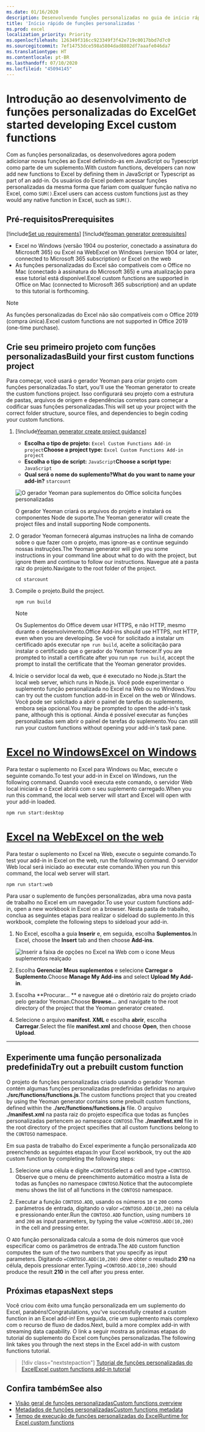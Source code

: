 ```yaml
---
ms.date: 01/16/2020
description: Desenvolvendo funções personalizadas no guia de início rápido do Excel.
title: 'Início rápido de funções personalizadas '
ms.prod: excel
localization_priority: Priority
ms.openlocfilehash: 126349f316cc923349f3f42e719c0017bbd7d7c0
ms.sourcegitcommit: 7ef14753dce598a5804dad8802df7aaafe046da7
ms.translationtype: HT
ms.contentlocale: pt-BR
ms.lasthandoff: 07/10/2020
ms.locfileid: "45094145"
---
```

# <a name="get-started-developing-excel-custom-functions"></a><span data-ttu-id="dac8a-103">Introdução ao desenvolvimento de funções personalizadas do Excel</span><span class="sxs-lookup"><span data-stu-id="dac8a-103">Get started developing Excel custom functions</span></span>

<span data-ttu-id="dac8a-104">Com as funções personalizadas, os desenvolvedores agora podem adicionar novas funções ao Excel definindo-as em JavaScript ou Typescript como parte de um suplemento.</span><span class="sxs-lookup"><span data-stu-id="dac8a-104">With custom functions, developers can now add new functions to Excel by defining them in JavaScript or Typescript as part of an add-in.</span></span> <span data-ttu-id="dac8a-105">Os usuários do Excel podem acessar funções personalizadas da mesma forma que fariam com qualquer função nativa no Excel, como `SUM()`.</span><span class="sxs-lookup"><span data-stu-id="dac8a-105">Excel users can access custom functions just as they would any native function in Excel, such as `SUM()`.</span></span>

## <a name="prerequisites"></a><span data-ttu-id="dac8a-106">Pré-requisitos</span><span class="sxs-lookup"><span data-stu-id="dac8a-106">Prerequisites</span></span>

[!include[Set up requirements](../includes/set-up-dev-environment-beforehand.md)]
[!include[Yeoman generator prerequisites](../includes/quickstart-yo-prerequisites.md)]

* <span data-ttu-id="dac8a-107">Excel no Windows (versão 1904 ou posterior, conectado a assinatura do Microsoft 365) ou Excel na Web</span><span class="sxs-lookup"><span data-stu-id="dac8a-107">Excel on Windows (version 1904 or later, connected to Microsoft 365 subscription) or Excel on the web</span></span>
* <span data-ttu-id="dac8a-108">As funções personalizadas do Excel são compatíveis com o Office no Mac (conectado à assinatura do Microsoft 365) e uma atualização para esse tutorial está disponível.</span><span class="sxs-lookup"><span data-stu-id="dac8a-108">Excel custom functions are supported in Office on Mac (connected to Microsoft 365 subscription) and an update to this tutorial is forthcoming.</span></span>

>[!NOTE]
><span data-ttu-id="dac8a-109">As funções personalizadas do Excel não são compatíveis com o Office 2019 (compra única).</span><span class="sxs-lookup"><span data-stu-id="dac8a-109">Excel custom functions are not supported in Office 2019 (one-time purchase).</span></span>

## <a name="build-your-first-custom-functions-project"></a><span data-ttu-id="dac8a-110">Crie seu primeiro projeto com funções personalizadas</span><span class="sxs-lookup"><span data-stu-id="dac8a-110">Build your first custom functions project</span></span>

<span data-ttu-id="dac8a-111">Para começar, você usará o gerador Yeoman para criar projeto com funções personalizadas.</span><span class="sxs-lookup"><span data-stu-id="dac8a-111">To start, you'll use the Yeoman generator to create the custom functions project.</span></span> <span data-ttu-id="dac8a-112">Isso configurará seu projeto com a estrutura de pastas, arquivos de origem e dependências corretos para começar a codificar suas funções personalizadas.</span><span class="sxs-lookup"><span data-stu-id="dac8a-112">This will set up your project with the correct folder structure, source files, and dependencies to begin coding your custom functions.</span></span>

1. [!include[Yeoman generator create project guidance](../includes/yo-office-command-guidance.md)]

    - <span data-ttu-id="dac8a-113">**Escolha o tipo de projeto:** `Excel Custom Functions Add-in project`</span><span class="sxs-lookup"><span data-stu-id="dac8a-113">**Choose a project type:** `Excel Custom Functions Add-in project`</span></span>
    - <span data-ttu-id="dac8a-114">**Escolha o tipo de script:** `JavaScript`</span><span class="sxs-lookup"><span data-stu-id="dac8a-114">**Choose a script type:** `JavaScript`</span></span>
    - <span data-ttu-id="dac8a-115">**Qual será o nome do suplemento?**</span><span class="sxs-lookup"><span data-stu-id="dac8a-115">**What do you want to name your add-in?**</span></span> `starcount`

    ![O gerador Yeoman para suplementos do Office solicita funções personalizadas](../images/starcountPrompt.png)

    <span data-ttu-id="dac8a-117">O gerador Yeoman criará os arquivos do projeto e instalará os componentes Node de suporte.</span><span class="sxs-lookup"><span data-stu-id="dac8a-117">The Yeoman generator will create the project files and install supporting Node components.</span></span>

2. <span data-ttu-id="dac8a-118">O gerador Yeoman fornecerá algumas instruções na linha de comando sobre o que fazer com o projeto, mas ignore-as e continue seguindo nossas instruções.</span><span class="sxs-lookup"><span data-stu-id="dac8a-118">The Yeoman generator will give you some instructions in your command line about what to do with the project, but ignore them and continue to follow our instructions.</span></span> <span data-ttu-id="dac8a-119">Navegue até a pasta raiz do projeto.</span><span class="sxs-lookup"><span data-stu-id="dac8a-119">Navigate to the root folder of the project.</span></span>

    ```command&nbsp;line
    cd starcount
    ```

3. <span data-ttu-id="dac8a-120">Compile o projeto.</span><span class="sxs-lookup"><span data-stu-id="dac8a-120">Build the project.</span></span> 

    ```command&nbsp;line
    npm run build
    ```

    > [!NOTE]
    > <span data-ttu-id="dac8a-121">Os Suplementos do Office devem usar HTTPS, e não HTTP, mesmo durante o desenvolvimento.</span><span class="sxs-lookup"><span data-stu-id="dac8a-121">Office Add-ins should use HTTPS, not HTTP, even when you are developing.</span></span> <span data-ttu-id="dac8a-122">Se você for solicitado a instalar um certificado após executar `npm run build`, aceite a solicitação para instalar o certificado que o gerador do Yeoman fornecer.</span><span class="sxs-lookup"><span data-stu-id="dac8a-122">If you are prompted to install a certificate after you run `npm run build`, accept the prompt to install the certificate that the Yeoman generator provides.</span></span>

4. <span data-ttu-id="dac8a-123">Inicie o servidor local da web, que é executado no Node.js.</span><span class="sxs-lookup"><span data-stu-id="dac8a-123">Start the local web server, which runs in Node.js.</span></span> <span data-ttu-id="dac8a-124">Você pode experimentar o suplemento função personalizada no Excel na Web ou no Windows.</span><span class="sxs-lookup"><span data-stu-id="dac8a-124">You can try out the custom function add-in in Excel on the web or Windows.</span></span> <span data-ttu-id="dac8a-125">Você pode ser solicitado a abrir o painel de tarefas do suplemento, embora seja opcional.</span><span class="sxs-lookup"><span data-stu-id="dac8a-125">You may be prompted to open the add-in's task pane, although this is optional.</span></span> <span data-ttu-id="dac8a-126">Ainda é possível executar as funções personalizadas sem abrir o painel de tarefas do suplemento.</span><span class="sxs-lookup"><span data-stu-id="dac8a-126">You can still run your custom functions without opening your add-in's task pane.</span></span>

# <a name="excel-on-windows"></a>[<span data-ttu-id="dac8a-127">Excel no Windows</span><span class="sxs-lookup"><span data-stu-id="dac8a-127">Excel on Windows</span></span>](#tab/excel-windows)

<span data-ttu-id="dac8a-128">Para testar o suplemento no Excel para Windows ou Mac, execute o seguinte comando.</span><span class="sxs-lookup"><span data-stu-id="dac8a-128">To test your add-in in Excel on Windows, run the following command.</span></span> <span data-ttu-id="dac8a-129">Quando você executa este comando, o servidor Web local iniciará e o Excel abrirá com o seu suplemento carregado.</span><span class="sxs-lookup"><span data-stu-id="dac8a-129">When you run this command, the local web server will start and Excel will open with your add-in loaded.</span></span>

```command&nbsp;line
npm run start:desktop
```

# <a name="excel-on-the-web"></a>[<span data-ttu-id="dac8a-130">Excel na Web</span><span class="sxs-lookup"><span data-stu-id="dac8a-130">Excel on the web</span></span>](#tab/excel-online)

<span data-ttu-id="dac8a-131">Para testar o suplemento no Excel na Web, execute o seguinte comando.</span><span class="sxs-lookup"><span data-stu-id="dac8a-131">To test your add-in in Excel on the web, run the following command.</span></span> <span data-ttu-id="dac8a-132">O servidor Web local será iniciado ao executar este comando.</span><span class="sxs-lookup"><span data-stu-id="dac8a-132">When you run this command, the local web server will start.</span></span>

```command&nbsp;line
npm run start:web
```

<span data-ttu-id="dac8a-133">Para usar o suplemento de funções personalizadas, abra uma nova pasta de trabalho no Excel em um navegador.</span><span class="sxs-lookup"><span data-stu-id="dac8a-133">To use your custom functions add-in, open a new workbook in Excel on a browser.</span></span> <span data-ttu-id="dac8a-134">Nesta pasta de trabalho, conclua as seguintes etapas para realizar o sideload do suplemento.</span><span class="sxs-lookup"><span data-stu-id="dac8a-134">In this workbook, complete the following steps to sideload your add-in.</span></span>

1. <span data-ttu-id="dac8a-135">No Excel, escolha a guia **Inserir** e, em seguida, escolha **Suplementos**.</span><span class="sxs-lookup"><span data-stu-id="dac8a-135">In Excel, choose the **Insert** tab and then choose **Add-ins**.</span></span>

   ![Inserir a faixa de opções no Excel na Web com o ícone Meus suplementos realçado](../images/excel-cf-online-register-add-in-1.png)
   
2. <span data-ttu-id="dac8a-137">Escolha **Gerenciar Meus suplementos** e selecione **Carregar o Suplemento**.</span><span class="sxs-lookup"><span data-stu-id="dac8a-137">Choose **Manage My Add-ins** and select **Upload My Add-in**.</span></span>

3. <span data-ttu-id="dac8a-138">Escolha \*\*Procurar... \*\* e navegue até o diretório raiz do projeto criado pelo gerador Yeoman.</span><span class="sxs-lookup"><span data-stu-id="dac8a-138">Choose **Browse...** and navigate to the root directory of the project that the Yeoman generator created.</span></span>

4. <span data-ttu-id="dac8a-139">Selecione o arquivo **manifest. XML** e escolha **abrir**, escolha **Carregar**.</span><span class="sxs-lookup"><span data-stu-id="dac8a-139">Select the file **manifest.xml** and choose **Open**, then choose **Upload**.</span></span>

---

## <a name="try-out-a-prebuilt-custom-function"></a><span data-ttu-id="dac8a-140">Experimente uma função personalizada predefinida</span><span class="sxs-lookup"><span data-stu-id="dac8a-140">Try out a prebuilt custom function</span></span>

<span data-ttu-id="dac8a-141">O projeto de funções personalizadas criado usando o gerador Yeoman contém algumas funções personalizadas predefinidas definidas no arquivo **./src/functions/functions.js**.</span><span class="sxs-lookup"><span data-stu-id="dac8a-141">The custom functions project that you created by using the Yeoman generator contains some prebuilt custom functions, defined within the **./src/functions/functions.js** file.</span></span> <span data-ttu-id="dac8a-142">O arquivo **./manifest.xml** na pasta raiz do projeto especifica que todas as funções personalizadas pertencem ao namespace `CONTOSO`.</span><span class="sxs-lookup"><span data-stu-id="dac8a-142">The **./manifest.xml** file in the root directory of the project specifies that all custom functions belong to the `CONTOSO` namespace.</span></span>

<span data-ttu-id="dac8a-143">Em sua pasta de trabalho do Excel experimente a função personalizada `ADD` preenchendo as seguintes etapas:</span><span class="sxs-lookup"><span data-stu-id="dac8a-143">In your Excel workbook, try out the `ADD` custom function by completing the following steps:</span></span>

1. <span data-ttu-id="dac8a-144">Selecione uma célula e digite `=CONTOSO`</span><span class="sxs-lookup"><span data-stu-id="dac8a-144">Select a cell and type `=CONTOSO`.</span></span> <span data-ttu-id="dac8a-145">Observe que o menu de preenchimento automático mostra a lista de todas as funções no namespace `CONTOSO`.</span><span class="sxs-lookup"><span data-stu-id="dac8a-145">Notice that the autocomplete menu shows the list of all functions in the `CONTOSO` namespace.</span></span>

2. <span data-ttu-id="dac8a-146">Executar a função `CONTOSO.ADD`, usando os números `10` e `200` como parâmetros de entrada, digitando o valor `=CONTOSO.ADD(10,200)` na célula e pressionando enter.</span><span class="sxs-lookup"><span data-stu-id="dac8a-146">Run the `CONTOSO.ADD` function, using numbers `10` and `200` as input parameters, by typing the value `=CONTOSO.ADD(10,200)` in the cell and pressing enter.</span></span>

<span data-ttu-id="dac8a-147">O `ADD` função personalizada calcula a soma de dois números que você especificar como os parâmetros de entrada.</span><span class="sxs-lookup"><span data-stu-id="dac8a-147">The `ADD` custom function computes the sum of the two numbers that you specify as input parameters.</span></span> <span data-ttu-id="dac8a-148">Digitando `=CONTOSO.ADD(10,200)` deve obter o resultado **210** na célula, depois pressionar enter.</span><span class="sxs-lookup"><span data-stu-id="dac8a-148">Typing `=CONTOSO.ADD(10,200)` should produce the result **210** in the cell after you press enter.</span></span>

## <a name="next-steps"></a><span data-ttu-id="dac8a-149">Próximas etapas</span><span class="sxs-lookup"><span data-stu-id="dac8a-149">Next steps</span></span>

<span data-ttu-id="dac8a-150">Você criou com êxito uma função personalizada em um suplemento do Excel, parabéns!</span><span class="sxs-lookup"><span data-stu-id="dac8a-150">Congratulations, you've successfully created a custom function in an Excel add-in!</span></span> <span data-ttu-id="dac8a-151">Em seguida, crie um suplemento mais complexo com o recurso de fluxo de dados.</span><span class="sxs-lookup"><span data-stu-id="dac8a-151">Next, build a more complex add-in with streaming data capability.</span></span> <span data-ttu-id="dac8a-152">O link a seguir mostra as próximas etapas do tutorial do suplemento do Excel com funções personalizadas.</span><span class="sxs-lookup"><span data-stu-id="dac8a-152">The following link takes you through the next steps in the Excel add-in with custom functions tutorial.</span></span>

> [!div class="nextstepaction"]
> [<span data-ttu-id="dac8a-153">Tutorial de funções personalizadas do Excel</span><span class="sxs-lookup"><span data-stu-id="dac8a-153">Excel custom functions add-in tutorial</span></span>](../tutorials/excel-tutorial-create-custom-functions.md#create-a-custom-function-that-requests-data-from-the-web
)

## <a name="see-also"></a><span data-ttu-id="dac8a-154">Confira também</span><span class="sxs-lookup"><span data-stu-id="dac8a-154">See also</span></span>

* [<span data-ttu-id="dac8a-155">Visão geral de funções personalizadas</span><span class="sxs-lookup"><span data-stu-id="dac8a-155">Custom functions overview</span></span>](../excel/custom-functions-overview.md)
* [<span data-ttu-id="dac8a-156">Metadados de funções personalizadas</span><span class="sxs-lookup"><span data-stu-id="dac8a-156">Custom functions metadata</span></span>](../excel/custom-functions-json.md)
* [<span data-ttu-id="dac8a-157">Tempo de execução de funções personalizadas do Excel</span><span class="sxs-lookup"><span data-stu-id="dac8a-157">Runtime for Excel custom functions</span></span>](../excel/custom-functions-runtime.md)